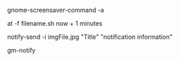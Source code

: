 <!---
/*******************************************************************************
// Project name   :
// File name      : TODO.md
// Created date   : Tue 08 Aug 2017 04:50:01 PM ICT
// Author         : Huy-Hung Ho
// Last modified  : Tue 08 Aug 2017 04:50:01 PM ICT
// Desc           :
*******************************************************************************/
-->

gnome-screensaver-command -a

at -f filename.sh now + 1 minutes

notify-send -i imgFile.jpg "Title" "notification information"

gm-notify
